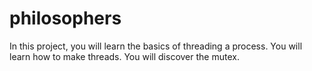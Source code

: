 # philosophers

In this project, you will learn the basics of threading a process. You will
learn how to make threads. You will discover the mutex.
